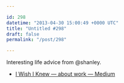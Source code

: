 ```yaml
---

id: 298
datetime: "2013-04-30 15:00:49 +0000 UTC"
title: "Untitled #298"
draft: false
permalink: "/post/298"

---
```


Interesting life advice from @shanley.  

 
 * [I Wish I Knew — about work — Medium](https://medium.com/about-work/83f631458f64)


